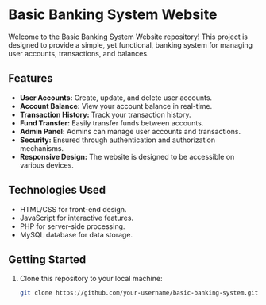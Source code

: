 # Basic Banking System Website

Welcome to the Basic Banking System Website repository! This project is designed to provide a simple, yet functional, banking system for managing user accounts, transactions, and balances.

## Features

- **User Accounts:** Create, update, and delete user accounts.
- **Account Balance:** View your account balance in real-time.
- **Transaction History:** Track your transaction history.
- **Fund Transfer:** Easily transfer funds between accounts.
- **Admin Panel:** Admins can manage user accounts and transactions.
- **Security:** Ensured through authentication and authorization mechanisms.
- **Responsive Design:** The website is designed to be accessible on various devices.

## Technologies Used

- HTML/CSS for front-end design.
- JavaScript for interactive features.
- PHP for server-side processing.
- MySQL database for data storage.

## Getting Started

1. Clone this repository to your local machine:

   ```bash
   git clone https://github.com/your-username/basic-banking-system.git
